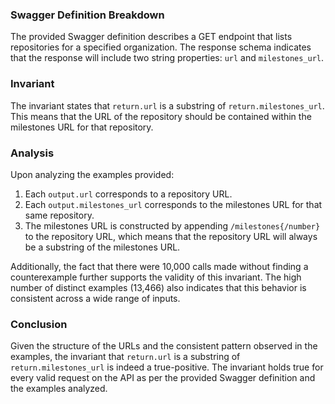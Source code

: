 ### Swagger Definition Breakdown
The provided Swagger definition describes a GET endpoint that lists repositories for a specified organization. The response schema indicates that the response will include two string properties: `url` and `milestones_url`. 

### Invariant
The invariant states that `return.url` is a substring of `return.milestones_url`. This means that the URL of the repository should be contained within the milestones URL for that repository.

### Analysis
Upon analyzing the examples provided:
1. Each `output.url` corresponds to a repository URL.
2. Each `output.milestones_url` corresponds to the milestones URL for that same repository.
3. The milestones URL is constructed by appending `/milestones{/number}` to the repository URL, which means that the repository URL will always be a substring of the milestones URL.

Additionally, the fact that there were 10,000 calls made without finding a counterexample further supports the validity of this invariant. The high number of distinct examples (13,466) also indicates that this behavior is consistent across a wide range of inputs.

### Conclusion
Given the structure of the URLs and the consistent pattern observed in the examples, the invariant that `return.url` is a substring of `return.milestones_url` is indeed a true-positive. The invariant holds true for every valid request on the API as per the provided Swagger definition and the examples analyzed.
